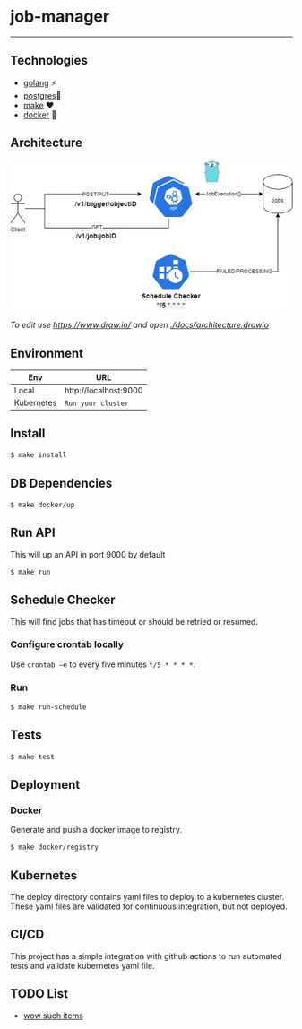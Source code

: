# job-manager


----

## Technologies

+ [golang](https://golang.org/doc/install/source?download=go1.16.4.src.tar.gz) ⚡
+ [postgres](https://www.postgresql.org/)🐘
+ [make](https://www.gnu.org/software/make/) ❤️
+ [docker](https://www.docker.com/) 🐋

## Architecture

<img src="./docs/architecture.png" alt="Architecture" width="600"/>

*To edit use <https://www.draw.io/> and open [./docs/architecture.drawio](./docs/architecture.drawio)*

## Environment

| Env         |  URL                                           |
|-------------|----------------------------------------------- |
| Local       |  http://localhost:9000                         |
| Kubernetes  |  `Run your cluster`                            |

## Install

``` bash
$ make install
```

## DB Dependencies

```sh
$ make docker/up
```

## Run API

This will up an API in port 9000 by default

``` bash
$ make run
```

## Schedule Checker

This will find jobs that has timeout or should be retried or resumed.

### Configure crontab locally

Use `crontab –e` to every five minutes `*/5 * * * *`.

### Run

``` bash
$ make run-schedule
```

## Tests

``` bash
$ make test
```

## Deployment

### Docker

Generate and push a docker image to registry.

``` bash
$ make docker/registry
```

## Kubernetes

The deploy directory contains yaml files to deploy to a kubernetes cluster. These yaml files are validated for continuous integration, but not deployed.

## CI/CD

This project has a simple integration with github actions to run automated tests and validate kubernetes yaml file.

## TODO List

+ [wow such items](https://gist.github.com/arthurhenrique/d7d2484532baf4c12faf9a0fa2c7738b)
